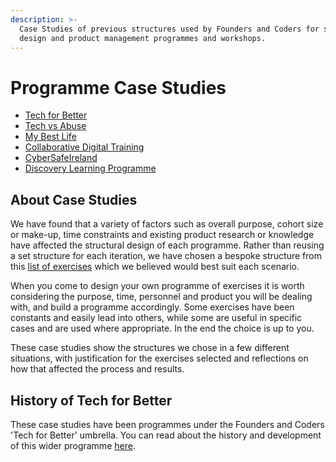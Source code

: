 ```yaml
---
description: >-
  Case Studies of previous structures used by Founders and Coders for service
  design and product management programmes and workshops.
---
```


# Programme Case Studies

* [Tech for Better](tfb.md)
* [Tech vs Abuse](https://github.com/prodmgmtprog/Product-Management-Curriculum/tree/539a1d310fdfc99386ded6809d33b0a22d9fd1de/case-studies/TvA.md)
* [My Best Life](mbl.md)
* [Collaborative Digital Training](cdt.md)
* [CyberSafeIreland](https://github.com/prodmgmtprog/Product-Management-Curriculum/tree/539a1d310fdfc99386ded6809d33b0a22d9fd1de/case-studies/CSI.md)
* [Discovery Learning Programme](dlp.md)

## About Case Studies

We have found that a variety of factors such as overall purpose, cohort size or make-up, time constraints and existing product research or knowledge have affected the structural design of each programme. Rather than reusing a set structure for each iteration, we have chosen a bespoke structure from this [list of exercises](https://github.com/prodmgmtprog/Product-Management-Curriculum/tree/539a1d310fdfc99386ded6809d33b0a22d9fd1de/list-of-exercies/README.md) which we believed would best suit each scenario.

When you come to design your own programme of exercises it is worth considering the purpose, time, personnel and product you will be dealing with, and build a programme accordingly. Some exercises have been constants and easily lead into others, while some are useful in specific cases and are used where appropriate. In the end the choice is up to you.

These case studies show the structures we chose in a few different situations, with justification for the exercises selected and reflections on how that affected the process and results.

## History of Tech for Better

These case studies have been programmes under the Founders and Coders 'Tech for Better' umbrella. You can read about the history and development of this wider programme [here](../history.md).

